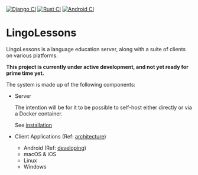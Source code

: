 [![Django CI](https://github.com/wasabinator/lingolessons/actions/workflows/django.yml/badge.svg)](https://github.com/wasabinator/lingolessons/actions/workflows/django.yml)
[![Rust CI](https://github.com/wasabinator/lingolessons/actions/workflows/rust.yml/badge.svg)](https://github.com/wasabinator/lingolessons/actions/workflows/rust.yml)
[![Android CI](https://github.com/wasabinator/lingolessons/actions/workflows/android.yml/badge.svg)](https://github.com/wasabinator/lingolessons/actions/workflows/android.yml)

# LingoLessons

LingoLessons is a language education server, along with a suite of clients on various platforms. 

**This project is currently under active development, and not yet ready for prime time yet.**

The system is made up of the following components:

- Server
  
  The intention will be for it to be possible to self-host either directly or via a Docker container.
  
  See [installation](server/INSTALLATION.md)

- Client Applications (Ref: [architecture](client/ARCHITECTURE.md))

  - Android (Ref: [developing](client/android/DEVELOPING.md))
  - macOS & iOS
  - Linux
  - Windows
